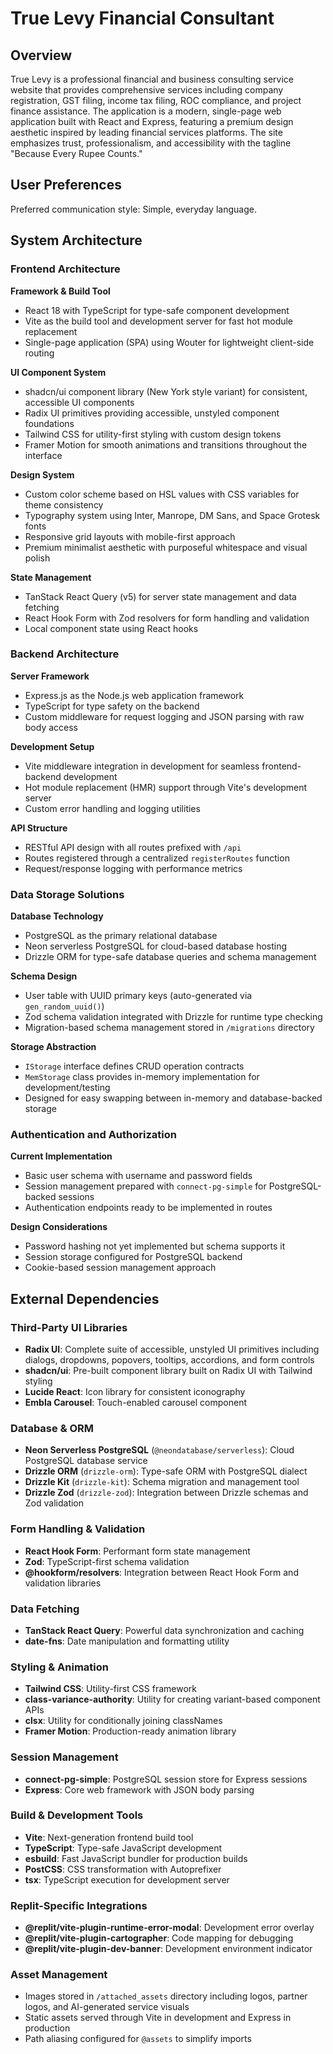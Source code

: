 # True Levy Financial Consultant

## Overview

True Levy is a professional financial and business consulting service website that provides comprehensive services including company registration, GST filing, income tax filing, ROC compliance, and project finance assistance. The application is a modern, single-page web application built with React and Express, featuring a premium design aesthetic inspired by leading financial services platforms. The site emphasizes trust, professionalism, and accessibility with the tagline "Because Every Rupee Counts."

## User Preferences

Preferred communication style: Simple, everyday language.

## System Architecture

### Frontend Architecture

**Framework & Build Tool**
- React 18 with TypeScript for type-safe component development
- Vite as the build tool and development server for fast hot module replacement
- Single-page application (SPA) using Wouter for lightweight client-side routing

**UI Component System**
- shadcn/ui component library (New York style variant) for consistent, accessible UI components
- Radix UI primitives providing accessible, unstyled component foundations
- Tailwind CSS for utility-first styling with custom design tokens
- Framer Motion for smooth animations and transitions throughout the interface

**Design System**
- Custom color scheme based on HSL values with CSS variables for theme consistency
- Typography system using Inter, Manrope, DM Sans, and Space Grotesk fonts
- Responsive grid layouts with mobile-first approach
- Premium minimalist aesthetic with purposeful whitespace and visual polish

**State Management**
- TanStack React Query (v5) for server state management and data fetching
- React Hook Form with Zod resolvers for form handling and validation
- Local component state using React hooks

### Backend Architecture

**Server Framework**
- Express.js as the Node.js web application framework
- TypeScript for type safety on the backend
- Custom middleware for request logging and JSON parsing with raw body access

**Development Setup**
- Vite middleware integration in development for seamless frontend-backend development
- Hot module replacement (HMR) support through Vite's development server
- Custom error handling and logging utilities

**API Structure**
- RESTful API design with all routes prefixed with `/api`
- Routes registered through a centralized `registerRoutes` function
- Request/response logging with performance metrics

### Data Storage Solutions

**Database Technology**
- PostgreSQL as the primary relational database
- Neon serverless PostgreSQL for cloud-based database hosting
- Drizzle ORM for type-safe database queries and schema management

**Schema Design**
- User table with UUID primary keys (auto-generated via `gen_random_uuid()`)
- Zod schema validation integrated with Drizzle for runtime type checking
- Migration-based schema management stored in `/migrations` directory

**Storage Abstraction**
- `IStorage` interface defines CRUD operation contracts
- `MemStorage` class provides in-memory implementation for development/testing
- Designed for easy swapping between in-memory and database-backed storage

### Authentication and Authorization

**Current Implementation**
- Basic user schema with username and password fields
- Session management prepared with `connect-pg-simple` for PostgreSQL-backed sessions
- Authentication endpoints ready to be implemented in routes

**Design Considerations**
- Password hashing not yet implemented but schema supports it
- Session storage configured for PostgreSQL backend
- Cookie-based session management approach

## External Dependencies

### Third-Party UI Libraries
- **Radix UI**: Complete suite of accessible, unstyled UI primitives including dialogs, dropdowns, popovers, tooltips, accordions, and form controls
- **shadcn/ui**: Pre-built component library built on Radix UI with Tailwind styling
- **Lucide React**: Icon library for consistent iconography
- **Embla Carousel**: Touch-enabled carousel component

### Database & ORM
- **Neon Serverless PostgreSQL** (`@neondatabase/serverless`): Cloud PostgreSQL database service
- **Drizzle ORM** (`drizzle-orm`): Type-safe ORM with PostgreSQL dialect
- **Drizzle Kit** (`drizzle-kit`): Schema migration and management tool
- **Drizzle Zod** (`drizzle-zod`): Integration between Drizzle schemas and Zod validation

### Form Handling & Validation
- **React Hook Form**: Performant form state management
- **Zod**: TypeScript-first schema validation
- **@hookform/resolvers**: Integration between React Hook Form and validation libraries

### Data Fetching
- **TanStack React Query**: Powerful data synchronization and caching
- **date-fns**: Date manipulation and formatting utility

### Styling & Animation
- **Tailwind CSS**: Utility-first CSS framework
- **class-variance-authority**: Utility for creating variant-based component APIs
- **clsx**: Utility for conditionally joining classNames
- **Framer Motion**: Production-ready animation library

### Session Management
- **connect-pg-simple**: PostgreSQL session store for Express sessions
- **Express**: Core web framework with JSON body parsing

### Build & Development Tools
- **Vite**: Next-generation frontend build tool
- **TypeScript**: Type-safe JavaScript development
- **esbuild**: Fast JavaScript bundler for production builds
- **PostCSS**: CSS transformation with Autoprefixer
- **tsx**: TypeScript execution for development server

### Replit-Specific Integrations
- **@replit/vite-plugin-runtime-error-modal**: Development error overlay
- **@replit/vite-plugin-cartographer**: Code mapping for debugging
- **@replit/vite-plugin-dev-banner**: Development environment indicator

### Asset Management
- Images stored in `/attached_assets` directory including logos, partner logos, and AI-generated service visuals
- Static assets served through Vite in development and Express in production
- Path aliasing configured for `@assets` to simplify imports